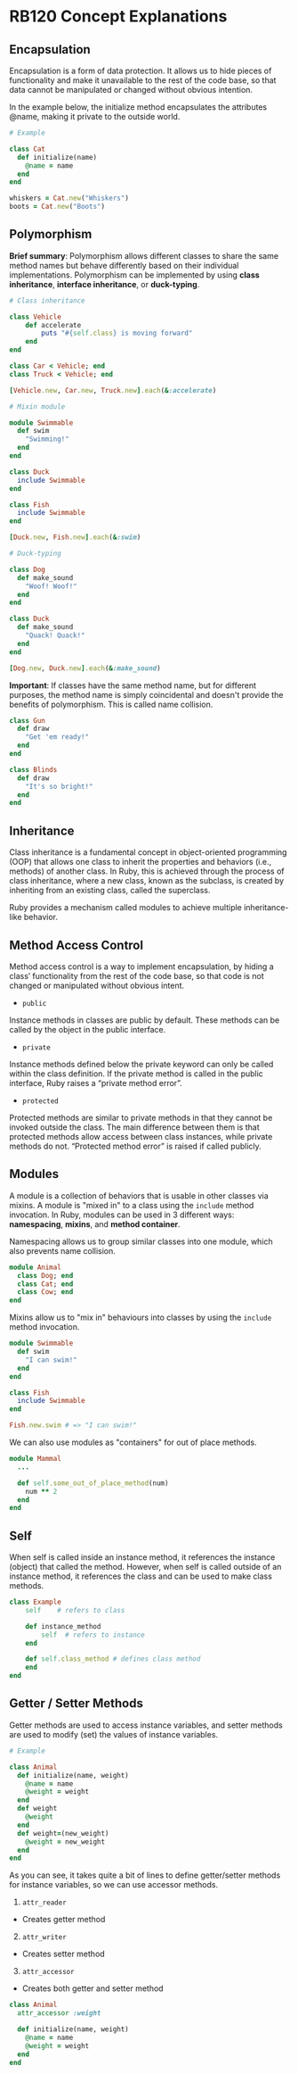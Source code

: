 # RB120 Concept Explanations

## Encapsulation
Encapsulation is a form of data protection. It allows us to hide pieces of functionality and make it unavailable to the rest of the code base, so that data cannot be manipulated or changed without obvious intention.

In the example below, the initialize method encapsulates the attributes @name, making it private to the outside world.

```ruby
# Example

class Cat
  def initialize(name)
    @name = name
  end
end

whiskers = Cat.new("Whiskers")
boots = Cat.new("Boots")
```

## Polymorphism
**Brief summary**:
Polymorphism allows different classes to share the same method names but behave differently based on their individual implementations. Polymorphism can be implemented by using **class inheritance**, **interface inheritance**, or **duck-typing**.

```ruby
# Class inheritance

class Vehicle
	def accelerate
		puts "#{self.class} is moving forward"
	end
end

class Car < Vehicle; end
class Truck < Vehicle; end

[Vehicle.new, Car.new, Truck.new].each(&:accelerate)
```
```ruby
# Mixin module

module Swimmable
  def swim
    "Swimming!"
  end
end

class Duck
  include Swimmable
end

class Fish
  include Swimmable
end

[Duck.new, Fish.new].each(&:swim)
```
```ruby
# Duck-typing

class Dog
  def make_sound
    "Woof! Woof!"
  end
end

class Duck
  def make_sound
    "Quack! Quack!"
  end
end

[Dog.new, Duck.new].each(&:make_sound)
```

**Important**: If classes have the same method name, but for different purposes, the method name is simply coincidental and doesn't provide the benefits of polymorphism. This is called name collision.

```ruby
class Gun
  def draw
    "Get 'em ready!"
  end
end

class Blinds
  def draw
    "It's so bright!"
  end
end
```

## Inheritance
Class inheritance is a fundamental concept in object-oriented programming (OOP) that allows one class to inherit the properties and behaviors (i.e., methods) of another class. In Ruby, this is achieved through the process of class inheritance, where a new class, known as the subclass, is created by inheriting from an existing class, called the superclass.

Ruby provides a mechanism called modules to achieve multiple inheritance-like behavior.

## Method Access Control
Method access control is a way to implement encapsulation, by hiding a class’ functionality from the rest of the code base, so that code is not changed or manipulated without obvious intent.

* `public`

Instance methods in classes are public by default. These methods can be called by the object in the public interface.

* `private`

Instance methods defined below the private keyword can only be called within the class definition. If the private method is called in the public interface, Ruby raises a “private method error”.

* `protected`

Protected methods are similar to private methods in that they cannot be invoked outside the class. The main difference between them is that protected methods allow access between class instances, while private methods do not. “Protected method error” is raised if called publicly.

## Modules
A module is a collection of behaviors that is usable in other classes via mixins. A module is "mixed in" to a class using the `include` method invocation.
In Ruby, modules can be used in 3 different ways: **namespacing**, **mixins**, and **method container**.

Namespacing allows us to group similar classes into one module, which also prevents name collision.
```ruby
module Animal
  class Dog; end
  class Cat; end
  class Cow; end
end
```

Mixins allow us to "mix in" behaviours into classes by using the `include` method invocation.
```ruby
module Swimmable
  def swim
    "I can swim!"
  end
end

class Fish
  include Swimmable
end

Fish.new.swim # => "I can swim!"
```

We can also use modules as "containers" for out of place methods.
```ruby
module Mammal
  ...

  def self.some_out_of_place_method(num)
    num ** 2
  end
end
```

## Self
When self is called inside an instance method, it references the instance (object) that 
called the method. However, when self is called outside of an instance method, it references 
the class and can be used to make class methods.

```ruby
class Example
	self    # refers to class

	def instance_method
		self  # refers to instance
	end

	def self.class_method # defines class method
	end
end
```

## Getter / Setter Methods
Getter methods are used to access instance variables, and setter methods are used to modify (set) the values of instance variables.

```ruby
# Example

class Animal
  def initialize(name, weight)
    @name = name
    @weight = weight
  end
  def weight
    @weight
  end
  def weight=(new_weight)
    @weight = new_weight
  end
end
```
As you can see, it takes quite a bit of lines to define getter/setter methods for instance variables, so we can use accessor methods.
1. `attr_reader`
  * Creates getter method
2. `attr_writer`
  * Creates setter method
3. `attr_accessor`
  * Creates both getter and setter method

```ruby
class Animal
  attr_accessor :weight

  def initialize(name, weight)
    @name = name
    @weight = weight
  end
end
```